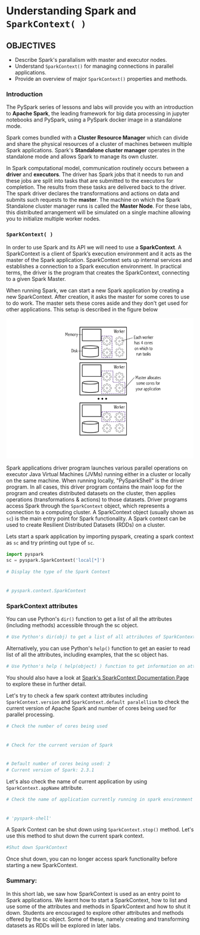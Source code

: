 
# Understanding Spark and `SparkContext( )`

## OBJECTIVES

* Describe Spark's parallalism with master and executor nodes. 
* Understand `SparkContext()` for managing connections in parallel applications. 
* Provide an overview of major `SparkContext()` properties and methods.  

### Introduction

The PySpark series of lessons and labs will provide you with an introduction to **Apache Spark**, the leading framework for big data processing in jupyter notebooks and PySpark, using a PySpark docker image in a standalone mode. 

Spark comes bundled with a **Cluster Resource Manager** which can divide and share the physical resources of a cluster of machines between multiple Spark applications. Spark's **Standalone cluster manager** operates in the standalone mode and allows Spark to manage its own cluster. 

In Spark computational model, communication routinely occurs between a **driver** and **executors**. The driver has Spark jobs that it needs to run and these jobs are split into tasks that are submitted to the executors for completion. The results from these tasks are delivered back to the driver. The spark driver declares the transformations and actions on data and submits such requests to the **master**. The machine on which the Spark Standalone cluster manager runs is called the **Master Node**. For these labs, this distributed arrangement will be simulated on a single machine allowing you to initialize multiple worker nodes. 

### `SparkContext( )`
In order to use Spark and its API we will need to use a **SparkContext**. A SparkContext is a client of Spark’s execution environment and it acts as the master of the Spark application. SparkContext sets up internal services and establishes a connection to a Spark execution environment. In practical terms, the driver is the program that creates the SparkContext, connecting to a given Spark Master. 

When running Spark, we can start a new Spark application by creating a new SparkContext. After creation, it asks the master for some cores to use to do work. The master sets these cores aside and they don't get used for other applications. This setup is described in the figure below

![](executors.png)

Spark applications driver program launches various parallel operations on executor Java Virtual Machines (JVMs) running either in a cluster or locally on the same machine. When running locally, "PySparkShell" is the driver program. In all cases, this driver program contains the main loop for the program and creates distributed datasets on the cluster, then applies operations (transformations & actions) to those datasets. Driver programs access Spark through the `SparkContext` object, which represents a connection to a computing cluster. A SparkContext object (usually shown as `sc`) is the main entry point for Spark functionality. A Spark context can be used to create Resilient Distributed Datasets (RDDs) on a cluster.


Lets start a spark application by importing pyspark, creating a spark context as `sc` and try printing out type of `sc`.


```python
import pyspark
sc = pyspark.SparkContext('local[*]')
```


```python
# Display the type of the Spark Context


# pyspark.context.SparkContext
```

### SparkContext attributes

You can use Python's `dir()` function to get a list of all the attributes (including methods) accessible through the sc object.


```python
# Use Python's dir(obj) to get a list of all attributes of SparkContext

```

Alternatively, you can use Python's `help()` function to get an easier to read list of all the attributes, including examples, that the sc object has.


```python
# Use Python's help ( help(object) ) function to get information on attributes and methods for sc object. 

```

You should also have a look at [Spark's SparkContext Documentation Page](https://spark.apache.org/docs/0.6.0/api/core/spark/SparkContext.html) to explore these in further detail.

Let's try to check a few spark context attributes including `SparkContext.version` and `SparkContext.default paralellism` to check the current version of Apache Spark and number of cores being used for parallel processing. 



```python
# Check the number of cores being used


# Check for the current version of Spark


# Default number of cores being used: 2
# Current version of Spark: 2.3.1
```

Let's also check the name of current application by using `SparkContext.appName` attribute. 


```python
# Check the name of application currently running in spark environment


# 'pyspark-shell'
```

A Spark Context can be shut down using `SparkContext.stop()` method. Let's use this method to shut down the current spark context. 


```python
#Shut down SparkContext

```

Once shut down, you can no longer access spark functionality before starting a new SparkContext. 

### Summary:

In this short lab, we saw how SparkContext is used as an entry point to Spark applications. We learnt how to start a SparkContext, how to list and use some of the attributes and methods in SparkContext and how to shut it down. Students are encouraged to explore other attributes and methods offered by the sc object. Some of these, namely creating and transforming datasets as RDDs will be explored in later labs. 
